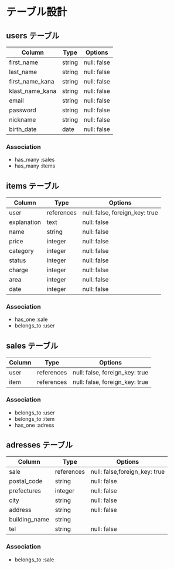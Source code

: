 # テーブル設計
## users テーブル

| Column           | Type    | Options     |
| ---------------- | ------- | ----------- |
| first_name       | string  | null: false |
| last_name        | string  | null: false |
| first_name_kana  | string  | null: false |
| klast_name_kana  | string  | null: false |
| email            | string  | null: false |
| password         | string  | null: false |
| nickname         | string  | null: false |
| birth_date       | date    | null: false |

### Association

- has_many :sales
- has_many :items

## items テーブル

| Column      | Type       | Options                        |
| ----------- | ---------- | ------------------------------ |
| user        | references | null: false, foreign_key: true |
| explanation | text       | null: false                    |
| name        | string     | null: false                    |  
| price       | integer    | null: false                    |   
| category    | integer    | null: false                    | 
| status      | integer    | null: false                    | 
| charge      | integer    | null: false                    | 
| area        | integer    | null: false                    | 
| date        | integer    | null: false                    | 

### Association

- has_one :sale
- belongs_to :user

## sales テーブル

| Column | Type       | Options                        |
| ------ | ---------- | ------------------------------ |
| user   | references | null: false, foreign_key: true |
| item   | references | null: false, foreign_key: true |

### Association

- belongs_to :user
- belongs_to :item
- has_one :adress

## adresses テーブル

| Column        | Type       | Options                       |
| ------------- | ---------- | ----------------------------- |
| sale          | references | null: false,foreign_key: true |
| postal_code   | string     | null: false                   |
| prefectures   | integer    | null: false                   |
| city          | string     | null: false                   |
| address       | string     | null: false                   |
| building_name | string     |                               |
| tel           | string     | null: false                   |

### Association

- belongs_to :sale